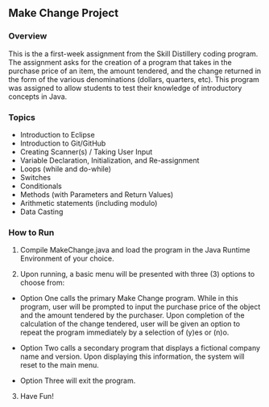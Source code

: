 ## Make Change Project

### Overview

This is the a first-week assignment from the Skill Distillery coding program.  The assignment asks for the creation of a program that takes in the purchase price of an item, the amount tendered, and the change returned in the form of the various denominations (dollars, quarters, etc).  This program was assigned to allow students to test their knowledge of introductory concepts in Java.

### Topics

* Introduction to Eclipse
* Introduction to Git/GitHub
* Creating Scanner(s) / Taking User Input
* Variable Declaration, Initialization, and Re-assignment
* Loops (while and do-while)
* Switches
* Conditionals
* Methods (with Parameters and Return Values)
* Arithmetic statements (including modulo)
* Data Casting

### How to Run

1. Compile MakeChange.java and load the program in the Java Runtime Environment of your choice.

2. Upon running, a basic menu will be presented with three (3) options to choose from:

  * Option One calls the primary Make Change program.  While in this program, user will be prompted to input the purchase price of the object and the amount tendered by the purchaser.  Upon completion of the calculation of the change tendered, user will be given an option to repeat the program immediately by a selection of (y)es or (n)o.

  * Option Two calls a secondary program that displays a fictional company name and version.  Upon displaying this information, the system will reset to the main menu.

  * Option Three will exit the program.

3. Have Fun!
